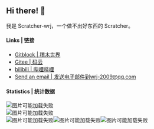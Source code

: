 ## Hi there! 👋
我是 Scratcher-wrj，一个做不出好东西的 Scratcher。

#### Links | 链接
- [Gitblock | 稽木世界](https://gitblock.cn/Users/1112718)  
- [Gitee | 码云](https://gitee.com/wrj2009)  
- [bilibili | 哔哩哔哩](https://space.bilibili.com/667011224)  
- [Send an email | 发送电子邮件到wrj-2009@qq.com](mailto:wrj-2009@qq.com)  

#### Statistics | 统计数据
![图片可能加载失败](https://github-readme-stats.vercel.app/api?username=wrj2009&show_icons=true&text_color=c8d0d8&hide_border=true)  
![图片可能加载失败](https://github-readme-stats.vercel.app/api/top-langs/?username=wrj2009&text_color=c8d0d8&layout=compact&hide_border=true)  
![图片可能加载失败](https://github-profile-summary-cards.vercel.app/api/cards/profile-details?username=wrj2009&theme=github_light)![图片可能加载失败](https://github-profile-summary-cards.vercel.app/api/cards/repos-per-language?username=wrj2009&theme=github_light)![图片可能加载失败](https://github-profile-summary-cards.vercel.app/api/cards/productive-time?username=wrj2009&theme=github_light&utcOffset=8)
